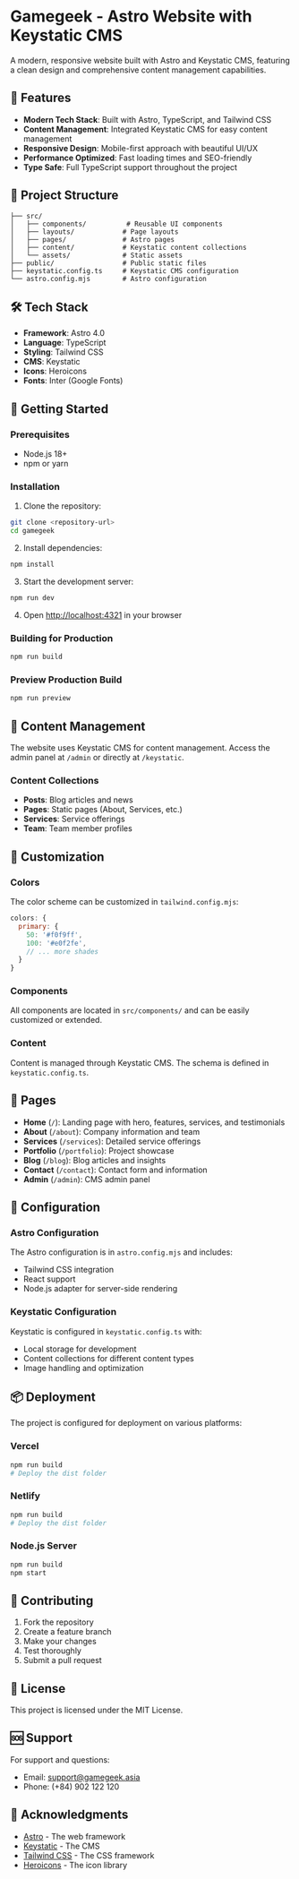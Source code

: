 # Gamegeek - Astro Website with Keystatic CMS

A modern, responsive website built with Astro and Keystatic CMS, featuring a clean design and comprehensive content management capabilities.

## 🚀 Features

- **Modern Tech Stack**: Built with Astro, TypeScript, and Tailwind CSS
- **Content Management**: Integrated Keystatic CMS for easy content management
- **Responsive Design**: Mobile-first approach with beautiful UI/UX
- **Performance Optimized**: Fast loading times and SEO-friendly
- **Type Safe**: Full TypeScript support throughout the project

## 📁 Project Structure

```
├── src/
│   ├── components/          # Reusable UI components
│   ├── layouts/            # Page layouts
│   ├── pages/              # Astro pages
│   ├── content/            # Keystatic content collections
│   └── assets/             # Static assets
├── public/                 # Public static files
├── keystatic.config.ts     # Keystatic CMS configuration
└── astro.config.mjs        # Astro configuration
```

## 🛠️ Tech Stack

- **Framework**: Astro 4.0
- **Language**: TypeScript
- **Styling**: Tailwind CSS
- **CMS**: Keystatic
- **Icons**: Heroicons
- **Fonts**: Inter (Google Fonts)

## 🚀 Getting Started

### Prerequisites

- Node.js 18+ 
- npm or yarn

### Installation

1. Clone the repository:
```bash
git clone <repository-url>
cd gamegeek
```

2. Install dependencies:
```bash
npm install
```

3. Start the development server:
```bash
npm run dev
```

4. Open [http://localhost:4321](http://localhost:4321) in your browser

### Building for Production

```bash
npm run build
```

### Preview Production Build

```bash
npm run preview
```

## 📝 Content Management

The website uses Keystatic CMS for content management. Access the admin panel at `/admin` or directly at `/keystatic`.

### Content Collections

- **Posts**: Blog articles and news
- **Pages**: Static pages (About, Services, etc.)
- **Services**: Service offerings
- **Team**: Team member profiles

## 🎨 Customization

### Colors

The color scheme can be customized in `tailwind.config.mjs`:

```javascript
colors: {
  primary: {
    50: '#f0f9ff',
    100: '#e0f2fe',
    // ... more shades
  }
}
```

### Components

All components are located in `src/components/` and can be easily customized or extended.

### Content

Content is managed through Keystatic CMS. The schema is defined in `keystatic.config.ts`.

## 📱 Pages

- **Home** (`/`): Landing page with hero, features, services, and testimonials
- **About** (`/about`): Company information and team
- **Services** (`/services`): Detailed service offerings
- **Portfolio** (`/portfolio`): Project showcase
- **Blog** (`/blog`): Blog articles and insights
- **Contact** (`/contact`): Contact form and information
- **Admin** (`/admin`): CMS admin panel

## 🔧 Configuration

### Astro Configuration

The Astro configuration is in `astro.config.mjs` and includes:
- Tailwind CSS integration
- React support
- Node.js adapter for server-side rendering

### Keystatic Configuration

Keystatic is configured in `keystatic.config.ts` with:
- Local storage for development
- Content collections for different content types
- Image handling and optimization

## 📦 Deployment

The project is configured for deployment on various platforms:

### Vercel
```bash
npm run build
# Deploy the dist folder
```

### Netlify
```bash
npm run build
# Deploy the dist folder
```

### Node.js Server
```bash
npm run build
npm start
```

## 🤝 Contributing

1. Fork the repository
2. Create a feature branch
3. Make your changes
4. Test thoroughly
5. Submit a pull request

## 📄 License

This project is licensed under the MIT License.

## 🆘 Support

For support and questions:
- Email: support@gamegeek.asia
- Phone: (+84) 902 122 120

## 🙏 Acknowledgments

- [Astro](https://astro.build/) - The web framework
- [Keystatic](https://keystatic.com/) - The CMS
- [Tailwind CSS](https://tailwindcss.com/) - The CSS framework
- [Heroicons](https://heroicons.com/) - The icon library
